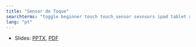 ```yaml
---
title: "Sensor de Toque"
searchterms: "toggle beginner touch touch_sensor sesnsors ipad tablet android programming_app app wait_block motor_on sensor_de_toque"
lang: "pt"
---
```

 <ul>
 <li class="ng-binding">Slides:
 <a href="ProgrammingLessons/beginner/Touch.pptx">PPTX</a>,
 <a href="ProgrammingLessons/beginner/Touch.pdf">PDF</a>
 </li>

 </ul>
